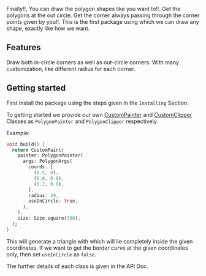 Finally!!, You can draw the polygon shapes like you want to!!. Get the polygons at the out circle.
Get the corner always passing through the corner points given by you!!.
This is the first package using which we can draw any shape, exactly like how we want.

## Features

Draw both in-circle corners as well as out-circle corners. With many customization, like different
radius for each corner.

## Getting started

First install the package using the steps given in the `Installing` Section.

To getting started we provide our
own [CustomPainter](https://api.flutter.dev/flutter/rendering/CustomPainter-class.html)
and [CustomClipper](https://api.flutter.dev/flutter/rendering/CustomClipper-class.html) Classes
as `PolygonPainter` and `PolygonClipper` respectively.

Example:

```dart
void build() {
  return CustomPaint(
    painter: PolygonPainter(
      args: PolygonArgs(
        coords: [
          (0.5, 0),
          (0.8, 0.8),
          (0.2, 0.8),
        ],
        radius: 20,
        useInCircle: true,
      ),
    ),
    size: Size.square(300),
  );
}
```

This will generate a triangle with which will lie completely inside the given coordinates.
If we want to get the border curve at the given coordinates only, then set `useInCircle` as `false`.

The further details of each class is given in the API Doc.
